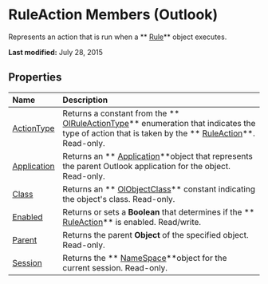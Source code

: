 
# RuleAction Members (Outlook)
Represents an action that is run when a  ** [Rule](ea2ddbcc-fd65-a636-c6da-79950033f385.md)** object executes.

 **Last modified:** July 28, 2015


## Properties



|**Name**|**Description**|
|:-----|:-----|
| [ActionType](5701cd66-2f45-ae24-12b8-fc5e27bf8742.md)|Returns a constant from the  ** [OlRuleActionType](d6a39ac2-00e7-73e7-3890-ea658211eae9.md)** enumeration that indicates the type of action that is taken by the ** [RuleAction](6451788f-e5ed-239c-a34d-b564b52d8955.md)**. Read-only.|
| [Application](f81b5015-6e80-ede7-0196-dc431fb24464.md)|Returns an  ** [Application](797003e7-ecd1-eccb-eaaf-32d6ddde8348.md)**object that represents the parent Outlook application for the object. Read-only.|
| [Class](7aa17ecc-c09d-292a-1fa8-fd5f05419ee3.md)|Returns an  ** [OlObjectClass](33d724b3-df3c-2a7f-a80f-93b66d96f588.md)** constant indicating the object's class. Read-only.|
| [Enabled](bea1a0e4-4fad-acc4-0b48-b2f64d996941.md)|Returns or sets a  **Boolean** that determines if the ** [RuleAction](6451788f-e5ed-239c-a34d-b564b52d8955.md)** is enabled. Read/write.|
| [Parent](0280f2af-2877-ba8b-14e0-50bbfee4fb0e.md)|Returns the parent  **Object** of the specified object. Read-only.|
| [Session](a80c6148-0eb0-19c0-4d3e-a3a535624773.md)|Returns the  ** [NameSpace](f0dcaa19-07f5-5d42-a3bf-2e42b7885644.md)**object for the current session. Read-only.|
